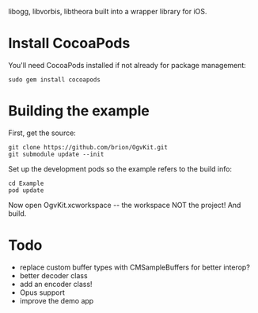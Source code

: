 libogg, libvorbis, libtheora built into a wrapper library for iOS.

# Install CocoaPods

You'll need CocoaPods installed if not already for package management:

```
sudo gem install cocoapods
```

# Building the example

First, get the source:

```
git clone https://github.com/brion/OgvKit.git
git submodule update --init
```

Set up the development pods so the example refers to the build info:

```
cd Example
pod update
```

Now open OgvKit.xcworkspace -- the workspace NOT the project! And build.


# Todo

* replace custom buffer types with CMSampleBuffers for better interop?
* better decoder class
* add an encoder class!
* Opus support
* improve the demo app
